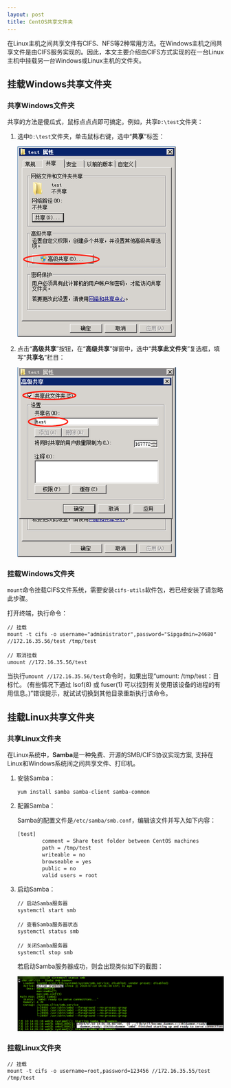 ```yaml
---
layout: post
title: CentOS共享文件夹
---
```


在Linux主机之间共享文件有CIFS、NFS等2种常用方法。在Windows主机之间共享文件是由CIFS服务实现的。因此，本文主要介绍由CIFS方式实现的在一台Linux主机中挂载另一台Windows或Linux主机的文件夹。

## 挂载Windows共享文件夹

### 共享Windows文件夹

共享的方法是傻瓜式，鼠标点点点即可搞定。例如，共享`D:\test`文件夹：

1. 选中`D:\test`文件夹，单击鼠标右键，选中“**共享**”标签：
   
    ![`D:\test`文件夹属性弹窗][1]

2. 点击“**高级共享**”按钮，在“**高级共享**”弹窗中，选中“**共享此文件夹**”复选框，填写“**共享名**”栏目：
   
    ![`D:\test`文件夹高级共享弹窗][2]

### 挂载Windows文件夹

`mount`命令挂载CIFS文件系统，需要安装`cifs-utils`软件包，若已经安装了请忽略此步骤。

打开终端，执行命令：

```text
// 挂载
mount -t cifs -o username="administrator",password="Sipgadmin=24680" //172.16.35.56/test /tmp/test

// 取消挂载
umount //172.16.35.56/test
```

当执行`umount //172.16.35.56/test`命令时，如果出现“umount: /tmp/test：目标忙。 (有些情况下通过 lsof(8) 或 fuser(1) 可以找到有关使用该设备的进程的有用信息。)”错误提示，就试试切换到其他目录重新执行该命令。

## 挂载Linux共享文件夹

### 共享Linux文件夹

在Linux系统中，**Samba**是一种免费、开源的SMB/CIFS协议实现方案, 支持在Linux和Windows系统间之间共享文件、打印机。

1. 安装Samba：

    ```text
    yum install samba samba-client samba-common
    ```

2. 配置Samba：
   
    Samba的配置文件是`/etc/samba/smb.conf`，编辑该文件并写入如下内容：
    
    ```text
    [test]
            comment = Share test folder between CentOS machines
            path = /tmp/test
            writeable = no
            browseable = yes
            public = no
            valid users = root
    ```

3. 启动Samba：

    ```text
    // 启动Samba服务器
    systemctl start smb
     
    // 查看Samba服务器状态
    systemctl status smb
     
    // 关闭Samba服务器
    systemctl stop smb
    ```
    若启动Samba服务器成功，则会出现类似如下的截图：
    
    ![Samba服务器状态][3]
    
### 挂载Linux文件夹

```text
// 挂载
mount -t cifs -o username=root,password=123456 //172.16.35.55/test /tmp/test
```

[1]: ../images/2019/5/28/1.png
[2]: ../images/2019/5/28/2.png
[3]: ../images/2019/5/28/3.png
